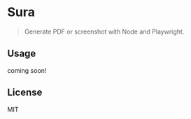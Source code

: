 # Sura
> Generate PDF or screenshot with Node and Playwright.

## Usage
coming soon!

## License

MIT